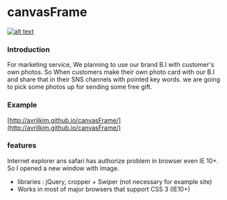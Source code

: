 canvasFrame
============


[![alt text](https://raw.githubusercontent.com/avrilkim/canvasFrame/master/img/sampleImg.jpg)](https://github.com/cmiscm/stickerjs)

### Introduction
For marketing service, We planning to use our brand B.I with customer's own photos. So When customers make their own photo card with our B.I and share that in their SNS channels with pointed key words. we are going to pick some photos up for sending some free gift.

### Example
[http://avrilkim.github.io/canvasFrame/](http://avrilkim.github.io/canvasFrame/)

### features
Internet explorer ans safari has authorize problem in browser even IE 10+. So I opened a new window with image.

  - libraries : jQuery, cropper + Swiper (not necessary for example site)
  - Works in most of major browsers that support CSS 3 (IE10+)
